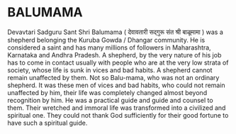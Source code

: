 # BALUMAMA
Devavtari Sadguru Sant Shri Balumama ( देवावतारी सद्गुरू संत श्री बाळूमामा ) was a shepherd belonging the Kuruba Gowda / Dhangar community. He is considered a saint and has many millions of followers in Maharashtra, Karnataka and Andhra Pradesh. A shepherd, by the very nature of his job has to come in contact usually with people who are at the very low strata of society, whose life is sunk in vices and bad habits. A shepherd cannot remain unaffected by them. Not so Balu-mama, who was not an ordinary shepherd. It was these men of vices and bad habits, who could not remain unaffected by him, their life was completely changed almost beyond recognition by him. He was a practical guide and guide and counsel to them. Their wretched and immoral life was transformed into a civilized and spiritual one. They could not thank God sufficiently for their good fortune to have such a spiritual guide.
